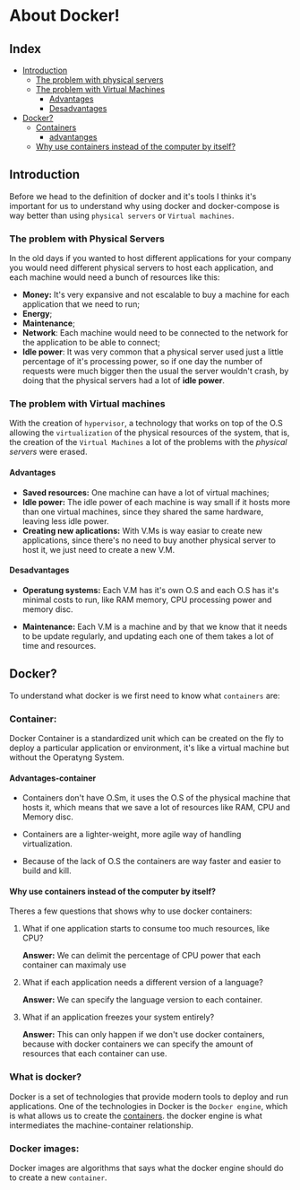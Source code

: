 # About Docker! 

## Index

- [Introduction](#introduction)
    - [The problem with physical servers](The-problem-with-Physical-Servers)
    - [The problem with Virtual Machines](The-problem-with-Virtual-machines)
        - [Advantages](#advantages)
        - [Desadvantages](#desadvantages)
- [Docker?](#docker)
    - [Containers](#containers)    
        - [advantanges](#advantages-container)
    - [Why use containers instead of the computer by itself?](#Why-use-containers-instead-of-the-computer-by-itself?)

## Introduction

Before we head to the definition of docker and it's tools I thinks it's important for us to understand why using docker and docker-compose is way better than using `physical servers` or `Virtual machines`.

### **The problem with Physical Servers**

In the old days if you wanted to host different applications for your company you would need different physical servers to host each application, and each machine would need a bunch of resources like this:

- **Money:** It's very expansive and not escalable to buy a machine for each application that we need to run;
- **Energy**; 
- **Maintenance**;
- **Network**: Each machine would need to be connected to the network for the application to be able to connect;
- **Idle power**: It was very common that a physical server used just a little percentage of it's processing power, so if one day the number of requests were much bigger then the usual the server wouldn't crash, by doing that the physical servers had a lot of **idle power**.

### **The problem with Virtual machines**

With the creation of `hypervisor`, a technology that works on top of the O.S allowing the `virtualization`  of the physical resources of the system, that is, the creation of the `Virtual Machines` a lot of the problems with the *physical servers* were erased.

#### **Advantages** 

- **Saved resources:** One machine can have a lot of virtual machines;
- **Idle power:** The idle power of each machine is way small if it hosts more than one virtual machines, since they shared the same hardware, leaving less idle power.
- **Creating new aplications:** With V.Ms is way easiar to create new applications, since there's no need to buy another physical server to host it, we just need to create a new V.M. 

#### **Desadvantages**

- **Operatung systems:** Each V.M has it's own O.S and each O.S has it's minimal costs to run, like RAM memory, CPU processing power and memory disc.

- **Maintenance:** Each V.M is a machine and by that we know that it needs to be update regularly, and updating each one of them takes a lot of time and resources. 
    

## Docker?

To understand what docker is we first need to know what `containers` are:

### Container:

Docker Container is a standardized unit which can be created on the fly to deploy a particular application or environment, it's like a virtual machine but without the Operatyng System.

#### Advantages-container

- Containers don't have O.Sm, it uses the O.S of the physical machine that hosts it, which means that we save a lot of resources like RAM, CPU and Memory disc.

- Containers are a lighter-weight, more agile way of handling virtualization.

- Because of the lack of O.S the containers are way faster and easier to build and kill.

#### Why use containers instead of the computer by itself?

Theres a few questions that shows why to use docker containers:

1. What if one application starts to consume too much resources, like CPU? 

    **Answer:** We can delimit the percentage of CPU power that each container can maximaly use

2. What if each application needs a different version of a language?

    **Answer:** We can specify the language version to each container.

3. What if an application freezes your system entirely?

    **Answer:** This can only happen if we don't use docker containers, because with docker containers we can specify the amount of resources that each container can use.

### What is docker?

Docker is a set of technologies that provide modern tools to deploy and run applications. One of the technologies in Docker is the `Docker engine`,
which is what allows us to create the [containers](). the docker engine
is what intermediates the machine-container relationship.


### Docker images:

Docker images are algorithms that says what the docker engine should do to create a new `container`.